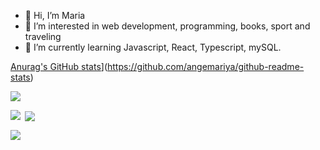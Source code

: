 - 👋 Hi, I’m Maria
- 👀 I’m interested in web development, programming, books, sport and traveling
- 🌱 I’m currently learning Javascript, React, Typescript, mySQL.

[Anurag's GitHub stats](https://github-readme-stats.vercel.app/api?username=angemariya)](https://github.com/angemariya/github-readme-stats)

<p align="left"> <img src="https://komarev.com/ghpvc/?username=angemariya&label=Profile%20views&color=0e75b6&style=flat"/> </p>

<p><img align="left" src="https://github-readme-stats.vercel.app/api/top-langs?username=angemariya&show_icons=true&locale=en&layout=compact" /></p>

<p>&nbsp;<img align="center" src="https://github-readme-stats.vercel.app/api?username=angemariya&show_icons=true&locale=en"/></p>

<p><img align="center" src="https://github-readme-streak-stats.herokuapp.com/?user=angemariya&"/></p>
